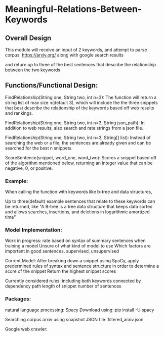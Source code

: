 # Meaningful-Relations-Between-Keywords

## Overall Design
This module will receive an input of 2 keywords, and attempt to parse corpus:
https://arxiv.org/
along with google search results

and return up to three of the best sentences that describe the relationship between the two keywords

## Functions/Functional Design:
FindRelationship(String one, String two, int n=3):
The function will return a string list of max size n(default 3), which will include the the three snippets that best describe the relationship of the keywords based off web results and rankings.


FindRelationship(String one, String two, int n=3, String json_path):
In addition to web results, also search and rate strings from a json file.

FindRelationship(String one, String two, int n=3, String[] list):
Instead of searching the web or a file, the sentences are already given and can be searched for the best n snippets.

ScoreSentence(snippet, word_one, word_two):
Scores a snippet based off of the algorithm mentioned below, returning an integer value that can be negative, 0, or positive.


### Example:
When calling the function with keywords like
b-tree and data structures,

Up to three(default) example sentences that relate to these keywords can be returned, like
"A B-tree is a tree data structure that keeps data sorted and allows searches, insertions, and deletions in logarithmic amortized time"


### Model Implementation:
Work in progress:
rate based on syntax of summary sentences when training a model
Unsure of what kind of model to use
Which factors are important in good sentences.
supervised, unsupervised

Current Model:
After breaking down a snippet using SpaCy, 
apply predermined rules of syntax and sentence structure
in order to determine a score of the snippet
Return the highest snippet scores

Currently considered rules:
including both keywords
connected by dependency path
length of snippet
number of sentences


### Packages:
natural language processing:
Spacy
Download using:
pip install -U spacy


Searching corpus arxiv using snapshot JSON file:
filtered_arxiv.json

Google web crawler:


